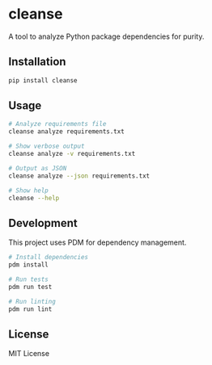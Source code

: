 # cleanse

A tool to analyze Python package dependencies for purity.

## Installation

```bash
pip install cleanse
```

## Usage

```bash
# Analyze requirements file
cleanse analyze requirements.txt

# Show verbose output
cleanse analyze -v requirements.txt

# Output as JSON
cleanse analyze --json requirements.txt

# Show help
cleanse --help
```

## Development

This project uses PDM for dependency management.

```bash
# Install dependencies
pdm install

# Run tests
pdm run test

# Run linting
pdm run lint
```

## License

MIT License

